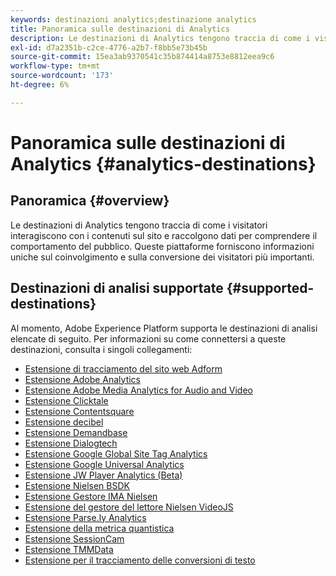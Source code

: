 ```yaml
---
keywords: destinazioni analytics;destinazione analytics
title: Panoramica sulle destinazioni di Analytics
description: Le destinazioni di Analytics tengono traccia di come i visitatori interagiscono con i contenuti sul sito e raccolgono dati per comprendere il comportamento del pubblico. Queste piattaforme forniscono informazioni uniche sul coinvolgimento e sulla conversione dei visitatori più importanti.
exl-id: d7a2351b-c2ce-4776-a2b7-f8bb5e73b45b
source-git-commit: 15ea3ab9370541c35b874414a8753e8812eea9c6
workflow-type: tm+mt
source-wordcount: '173'
ht-degree: 6%

---
```


# Panoramica sulle destinazioni di Analytics {#analytics-destinations}

## Panoramica {#overview}

Le destinazioni di Analytics tengono traccia di come i visitatori interagiscono con i contenuti sul sito e raccolgono dati per comprendere il comportamento del pubblico. Queste piattaforme forniscono informazioni uniche sul coinvolgimento e sulla conversione dei visitatori più importanti.

## Destinazioni di analisi supportate {#supported-destinations}

Al momento, Adobe Experience Platform supporta le destinazioni di analisi elencate di seguito. Per informazioni su come connettersi a queste destinazioni, consulta i singoli collegamenti:

* [Estensione di tracciamento del sito web Adform](adform.md)
* [Estensione Adobe Analytics](adobe-analytics.md)
* [Estensione Adobe Media Analytics for Audio and Video](adobe-video-analytics.md)
* [Estensione Clicktale](clicktale.md)
* [Estensione Contentsquare](contentsquare.md)
* [Estensione decibel](decibel.md)
* [Estensione Demandbase](demandbase.md)
* [Estensione Dialogtech](dialogtech.md)
* [Estensione Google Global Site Tag Analytics](gtag-analytics.md)
* [Estensione Google Universal Analytics](google-universal-analytics.md)
* [Estensione JW Player Analytics (Beta)](jw-player-analytics.md)
* [Estensione Nielsen BSDK](nielsen-bsdk.md)
* [Estensione Gestore IMA Nielsen](nielsen-ima.md)
* [Estensione del gestore del lettore Nielsen VideoJS](nielsen-videojs.md)
* [Estensione Parse.ly Analytics](parsely.md)
* [Estensione della metrica quantistica](quantum-metric.md)
* [Estensione SessionCam](sessioncam.md)
* [Estensione TMMData](tmmdata.md)
* [Estensione per il tracciamento delle conversioni di testo](yext.md)
